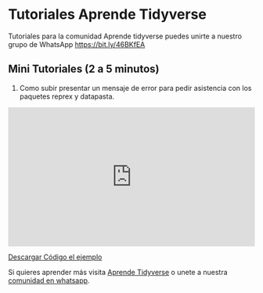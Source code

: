 # Tutoriales Aprende Tidyverse

Tutoriales para la comunidad Aprende tidyverse puedes unirte a nuestro grupo de WhatsApp https://bit.ly/46BKfEA


## Mini Tutoriales (2 a 5 minutos)

1. Como subir presentar un mensaje de error para pedir asistencia con los paquetes reprex y datapasta.

<div style="position: relative; padding-bottom: 56.25%; height: 0;"><iframe src="https://www.loom.com/embed/2571dc0ad77043b9a4b3ff009401092b?sid=47a62e63-8f88-4a26-900c-22dce3a22298" frameborder="0" webkitallowfullscreen mozallowfullscreen allowfullscreen style="position: absolute; top: 0; left: 0; width: 100%; height: 100%;"></iframe></div>

[Descargar Código el ejemplo]()

Si quieres aprender más visita [Aprende Tidyverse](aprendetidyverse.com) o unete a nuestra [comunidad en whatsapp](https://bit.ly/46BKfEA).